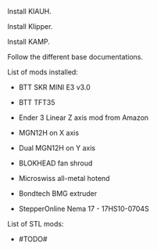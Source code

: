 Install KIAUH.

Install Klipper.

Install KAMP.

Follow the different base documentations.

List of mods installed:

- BTT SKR MINI E3 v3.0
* BTT TFT35
- Ender 3 Linear Z axis mod from Amazon
- MGN12H on X axis
- Dual MGN12H on Y axis

- BLOKHEAD fan shroud

- Microswiss all-metal hotend

- Bondtech BMG extruder
- StepperOnline Nema 17 - 17HS10-0704S

List of STL mods:
- #TODO#